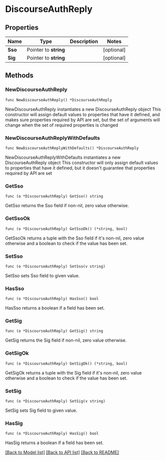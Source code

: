 # DiscourseAuthReply

## Properties

Name | Type | Description | Notes
------------ | ------------- | ------------- | -------------
**Sso** | Pointer to **string** |  | [optional] 
**Sig** | Pointer to **string** |  | [optional] 

## Methods

### NewDiscourseAuthReply

`func NewDiscourseAuthReply() *DiscourseAuthReply`

NewDiscourseAuthReply instantiates a new DiscourseAuthReply object
This constructor will assign default values to properties that have it defined,
and makes sure properties required by API are set, but the set of arguments
will change when the set of required properties is changed

### NewDiscourseAuthReplyWithDefaults

`func NewDiscourseAuthReplyWithDefaults() *DiscourseAuthReply`

NewDiscourseAuthReplyWithDefaults instantiates a new DiscourseAuthReply object
This constructor will only assign default values to properties that have it defined,
but it doesn't guarantee that properties required by API are set

### GetSso

`func (o *DiscourseAuthReply) GetSso() string`

GetSso returns the Sso field if non-nil, zero value otherwise.

### GetSsoOk

`func (o *DiscourseAuthReply) GetSsoOk() (*string, bool)`

GetSsoOk returns a tuple with the Sso field if it's non-nil, zero value otherwise
and a boolean to check if the value has been set.

### SetSso

`func (o *DiscourseAuthReply) SetSso(v string)`

SetSso sets Sso field to given value.

### HasSso

`func (o *DiscourseAuthReply) HasSso() bool`

HasSso returns a boolean if a field has been set.

### GetSig

`func (o *DiscourseAuthReply) GetSig() string`

GetSig returns the Sig field if non-nil, zero value otherwise.

### GetSigOk

`func (o *DiscourseAuthReply) GetSigOk() (*string, bool)`

GetSigOk returns a tuple with the Sig field if it's non-nil, zero value otherwise
and a boolean to check if the value has been set.

### SetSig

`func (o *DiscourseAuthReply) SetSig(v string)`

SetSig sets Sig field to given value.

### HasSig

`func (o *DiscourseAuthReply) HasSig() bool`

HasSig returns a boolean if a field has been set.


[[Back to Model list]](../README.md#documentation-for-models) [[Back to API list]](../README.md#documentation-for-api-endpoints) [[Back to README]](../README.md)


